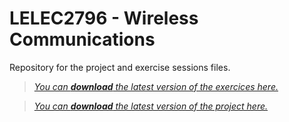 # LELEC2796 - Wireless Communications

Repository for the project and exercise sessions files.


> [*You can __download__ the latest version of the exercices here.*][latest-exercises-url]

> [*You can __download__ the latest version of the project here.*][latest-project-url]

[latest-exercises-url]: https://nightly.link/jeertmans/LELEC2796/workflows/build/main/exercise-files.zip
[latest-project-url]: https://nightly.link/jeertmans/LELEC2796/workflows/build/main/project-files.zip
